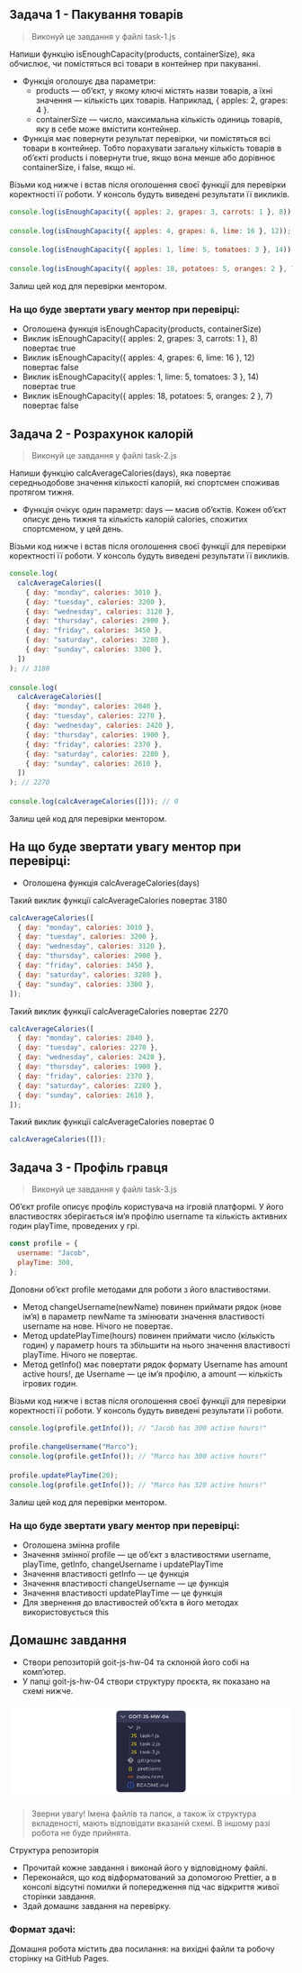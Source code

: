 ## Задача 1 - Пакування товарів

> Виконуй це завдання у файлі task-1.js

Напиши функцію isEnoughCapacity(products, containerSize), яка обчислює, чи помістяться всі товари в контейнер при пакуванні.

- Функція оголошує два параметри:
  - products — об’єкт, у якому ключі містять назви товарів, а їхні значення — кількість цих товарів. Наприклад, { apples: 2, grapes: 4 }.
  - containerSize — число, максимальна кількість одиниць товарів, яку в себе може вмістити контейнер.
- Функція має повернути результат перевірки, чи помістяться всі товари в контейнер. Тобто порахувати загальну кількість товарів в об’єкті products і повернути true, якщо вона менше або дорівнює containerSize, і false, якщо ні.

Візьми код нижче і встав після оголошення своєї функції для перевірки коректності її роботи. У консоль будуть виведені результати її викликів.

```js
console.log(isEnoughCapacity({ apples: 2, grapes: 3, carrots: 1 }, 8)); // true

console.log(isEnoughCapacity({ apples: 4, grapes: 6, lime: 16 }, 12)); // false

console.log(isEnoughCapacity({ apples: 1, lime: 5, tomatoes: 3 }, 14)); // true

console.log(isEnoughCapacity({ apples: 18, potatoes: 5, oranges: 2 }, 7)); // false
```

Залиш цей код для перевірки ментором.

### На що буде звертати увагу ментор при перевірці:

- Оголошена функція isEnoughCapacity(products, containerSize)
- Виклик isEnoughCapacity({ apples: 2, grapes: 3, carrots: 1 }, 8) повертає true
- Виклик isEnoughCapacity({ apples: 4, grapes: 6, lime: 16 }, 12) повертає false
- Виклик isEnoughCapacity({ apples: 1, lime: 5, tomatoes: 3 }, 14) повертає true
- Виклик isEnoughCapacity({ apples: 18, potatoes: 5, oranges: 2 }, 7) повертає false

## Задача 2 - Розрахунок калорій

> Виконуй це завдання у файлі task-2.js

Напиши функцію calcAverageCalories(days), яка повертає середньодобове значення кількості калорій, які спортсмен споживав протягом тижня.

- Функція очікує один параметр: days — масив об’єктів. Кожен об’єкт описує день тижня та кількість калорій calories, спожитих спортсменом, у цей день.

Візьми код нижче і встав після оголошення своєї функції для перевірки коректності її роботи. У консоль будуть виведені результати її викликів.

```js
console.log(
  calcAverageCalories([
    { day: "monday", calories: 3010 },
    { day: "tuesday", calories: 3200 },
    { day: "wednesday", calories: 3120 },
    { day: "thursday", calories: 2900 },
    { day: "friday", calories: 3450 },
    { day: "saturday", calories: 3280 },
    { day: "sunday", calories: 3300 },
  ])
); // 3180

console.log(
  calcAverageCalories([
    { day: "monday", calories: 2040 },
    { day: "tuesday", calories: 2270 },
    { day: "wednesday", calories: 2420 },
    { day: "thursday", calories: 1900 },
    { day: "friday", calories: 2370 },
    { day: "saturday", calories: 2280 },
    { day: "sunday", calories: 2610 },
  ])
); // 2270

console.log(calcAverageCalories([])); // 0
```

Залиш цей код для перевірки ментором.

## На що буде звертати увагу ментор при перевірці:

- Оголошена функція calcAverageCalories(days)

Такий виклик функції calcAverageCalories повертає 3180

```js
calcAverageCalories([
  { day: "monday", calories: 3010 },
  { day: "tuesday", calories: 3200 },
  { day: "wednesday", calories: 3120 },
  { day: "thursday", calories: 2900 },
  { day: "friday", calories: 3450 },
  { day: "saturday", calories: 3280 },
  { day: "sunday", calories: 3300 },
]);
```

Такий виклик функції calcAverageCalories повертає 2270

```js
calcAverageCalories([
  { day: "monday", calories: 2040 },
  { day: "tuesday", calories: 2270 },
  { day: "wednesday", calories: 2420 },
  { day: "thursday", calories: 1900 },
  { day: "friday", calories: 2370 },
  { day: "saturday", calories: 2280 },
  { day: "sunday", calories: 2610 },
]);
```

Такий виклик функції calcAverageCalories повертає 0

```js
calcAverageCalories([]);
```

## Задача 3 - Профіль гравця

> Виконуй це завдання у файлі task-3.js

Об’єкт profile описує профіль користувача на ігровій платформі. У його властивостях зберігається ім’я профілю username та кількість активних годин playTime, проведених у грі.

```js
const profile = {
  username: "Jacob",
  playTime: 300,
};
```

Доповни об’єкт profile методами для роботи з його властивостями.

- Метод changeUsername(newName) повинен приймати рядок (нове ім’я) в параметр newName та змінювати значення властивості username на нове. Нічого не повертає.
- Метод updatePlayTime(hours) повинен приймати число (кількість годин) у параметр hours та збільшити на нього значення властивості playTime. Нічого не повертає.
- Метод getInfo() має повертати рядок формату Username has amount active hours!, де Username — це ім’я профілю, а amount — кількість ігрових годин.

Візьми код нижче і встав після оголошення своєї функції для перевірки коректності її роботи. У консоль будуть виведені результати її роботи.

```js
console.log(profile.getInfo()); // "Jacob has 300 active hours!"

profile.changeUsername("Marco");
console.log(profile.getInfo()); // "Marco has 300 active hours!"

profile.updatePlayTime(20);
console.log(profile.getInfo()); // "Marco has 320 active hours!"
```

Залиш цей код для перевірки ментором.

### На що буде звертати увагу ментор при перевірці:

- Оголошена змінна profile
- Значення змінної profile — це об’єкт з властивостями username, playTime, getInfo, changeUsername і updatePlayTime
- Значення властивості getInfo — це функція
- Значення властивості changeUsername — це функція
- Значення властивості updatePlayTime — це функція
- Для звернення до властивостей об’єкта в його методах використовується this

## Домашнє завдання

- Створи репозиторій goit-js-hw-04 та склонюй його собі на комп’ютер.
- У папці goit-js-hw-04 створи структуру проєкта, як показано на схемі нижче.

![alt text](./public/image.png)

> Зверни увагу!
> Імена файлів та папок, а також їх структура вкладеності, мають відповідати вказаній схемі. В іншому разі робота не буде прийнята.

Структура репозиторія

- Прочитай кожне завдання і виконай його у відповідному файлі.
- Переконайся, що код відформатований за допомогою Prettier, а в консолі відсутні помилки й попередження під час відкриття живої сторінки завдання.
- Здай домашнє завдання на перевірку.

### Формат здачі:

Домашня робота містить два посилання: на вихідні файли та робочу сторінку на GitHub Pages.
